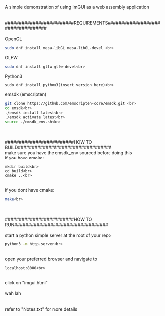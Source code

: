 A simple demonstration of using ImGUI as a web assembly application <br>
<br>
<br>
#########################REQUIREMENTS##################################<br>
<br>
OpenGL<br>
```bash
sudo dnf install mesa-libGL mesa-libGL-devel <br>
```
GLFW<br>
``` bash
sudo dnf install glfw glfw-devel<br>
```
Python3 <br>
```
sudo dnf install python3(insert version here)<br>
```
emsdk (emscripten)<br>
```bash
git clone https://github.com/emscripten-core/emsdk.git <br>
cd emsdk<br>
./emsdk install latest<br>
./emsdk activate latest<br>
source ./emsdk_env.sh<br>
```
<br>
<br>
#########################HOW TO BUILD##################################<br>
make sure you have the emsdk_env sourced before doing this <br>
if you have cmake:<br>

```
mkdir build<br>
cd build<br>
cmake ..<br>
```

<br>
if you dont have cmake: <br>

```bash
make<br>
```
<br>
<br>
#########################HOW TO RUN##################################<br>
<br>
start a python simple server at the root of your repo<br>

```bash
python3 -m http.server<br>
```
<br>
open your preferred browser and navigate to <br>

```browser
localhost:8000<br>
```
<br>
click on "imgui.html"<br>
<br>
wah lah<br>
<br>
<br>
refer to "Notes.txt" for more details
